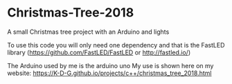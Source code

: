 # Christmas-Tree-2018
A small Christmas tree project with an Arduino and lights

To use this code you will only need one dependency and that is the FastLED library (https://github.com/FastLED/FastLED or http://fastled.io/)

The Arduino used by me is the arduino uno
My use is shown here on my website: https://K-D-G.github.io/projects/c++/christmas_tree_2018.html
